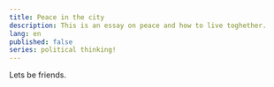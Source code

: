 ```yaml
---
title: Peace in the city
description: This is an essay on peace and how to live toghether.
lang: en
published: false
series: political thinking!
---
```

<series-listing name="political thinking!"></series-listing>

Lets be friends.